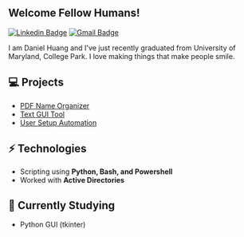 ## Welcome Fellow Humans!

[![Linkedin Badge](https://img.shields.io/badge/daniel--huang426-blue?style=flat&logo=linkedin&link=https://www.linkedin.com/in/daniel-huang426)](https://www.linkedin.com/in/daniel-huang426/) 
[![Gmail Badge](https://img.shields.io/badge/danielhuang99@gmail.com-red?style=flat&logo=gmail&logoColor=white&link=mailto:danielhuang99@gmail.com)](mailto:mailharshkhatri@gmail.com)

I am Daniel Huang and I've just recently graduated from University of Maryland, College Park. I love making things that make people smile.

## 💻 Projects
* [PDF Name Organizer](https://github.com/dhuang99/PDF-Name-Organizer)
* [Text GUI Tool](https://github.com/dhuang99/Text-GUI-Tool)
* [User Setup Automation](https://github.com/dhuang99/User-Setup-Automation)

## ⚡ Technologies 
* Scripting using **Python, Bash, and Powershell**
* Worked with **Active Directories**

## 🌱 Currently Studying
* Python GUI (tkinter)

